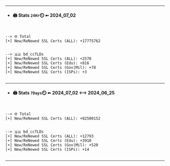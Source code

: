 

---
- #### 🖨️ **Stats** `24Hr`⏲️ ➼ 2024_07_02
```console


--> 🌐 Total
[+] New/ReNewed SSL Certs (ALL): +17775762


--> 🇧🇩 bd_ccTLDs
[+] New/ReNewed SSL Certs (ALL): +2570
[+] New/ReNewed SSL Certs (Edu): +816
[+] New/ReNewed SSL Certs (Gov|Mil): +78
[+] New/ReNewed SSL Certs (ISPs): +3


```

---
- #### 🖨️ **Stats** `7Days`⏲️ ➼ 2024_07_02 <--> 2024_06_25
```console


--> 🌐 Total
[+] New/ReNewed SSL Certs (ALL): +82580152


--> 🇧🇩 bd_ccTLDs
[+] New/ReNewed SSL Certs (ALL): +12793
[+] New/ReNewed SSL Certs (Edu): +3910
[+] New/ReNewed SSL Certs (Gov|Mil): +520
[+] New/ReNewed SSL Certs (ISPs): +14


```

---

